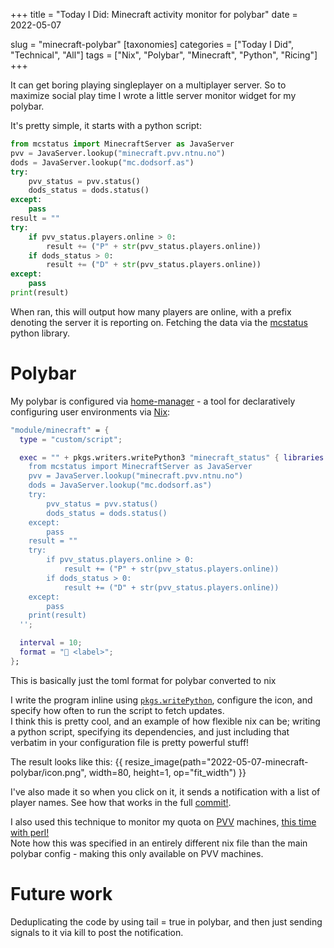 +++
title = "Today I Did: Minecraft activity monitor for polybar"
date = 2022-05-07

slug = "minecraft-polybar"
[taxonomies]
categories = ["Today I Did", "Technical", "All"]
tags = ["Nix", "Polybar", "Minecraft", "Python", "Ricing"]
+++

It can get boring playing singleplayer on a multiplayer server.
So to maximize social play time I wrote a little server monitor widget for my polybar.


<!-- more -->

It's pretty simple, it starts with a python script:
```python
from mcstatus import MinecraftServer as JavaServer
pvv = JavaServer.lookup("minecraft.pvv.ntnu.no")
dods = JavaServer.lookup("mc.dodsorf.as")
try:
    pvv_status = pvv.status()
    dods_status = dods.status()
except:
    pass
result = ""
try:
    if pvv_status.players.online > 0:
        result += ("P" + str(pvv_status.players.online))
    if dods_status > 0:
        result += ("D" + str(pvv_status.players.online))
except:
    pass
print(result)
```
When ran, this will output how many players are online, with a prefix denoting the server it is reporting on. Fetching the data via the [mcstatus](https://github.com/py-mine/mcstatus) python library.

# Polybar

My polybar is configured via [home-manager](https://github.com/nix-community/home-manager) - a tool for declaratively configuring user environments via [Nix](https://nixos.org):

```nix
"module/minecraft" = {
  type = "custom/script";

  exec = "" + pkgs.writers.writePython3 "minecraft_status" { libraries = [ pkgs.python3.pkgs.mcstatus ]; flakeIgnore = [ "E722" ]; } ''
    from mcstatus import MinecraftServer as JavaServer
    pvv = JavaServer.lookup("minecraft.pvv.ntnu.no")
    dods = JavaServer.lookup("mc.dodsorf.as")
    try:
        pvv_status = pvv.status()
        dods_status = dods.status()
    except:
        pass
    result = ""
    try:
        if pvv_status.players.online > 0:
            result += ("P" + str(pvv_status.players.online))
        if dods_status > 0:
            result += ("D" + str(pvv_status.players.online))
    except:
        pass
    print(result)
  '';

  interval = 10;
  format = " <label>";
};
```

This is basically just the toml format for polybar converted to nix

I write the program inline using [`pkgs.writePython`](https://nixos.wiki/wiki/Nix-writers), configure the icon, and specify how often to run the script to fetch updates.  
I think this is pretty cool, and an example of how flexible nix can be; writing a python script, specifying its dependencies, and just including that verbatim in your configuration file is pretty powerful stuff!

The result looks like this:
{{ resize_image(path="2022-05-07-minecraft-polybar/icon.png", width=80, height=1, op="fit_width") }}

I've also made it so when you click on it, it sends a notification with a list of player names. See how that works in the full [commit!](https://github.com/dali99/nix-dotfiles/blob/d927b9d4a347f4bd990fdae242a5aec1b8d5e8b0/profiles/xsession/polybar.nix#L182-L239).

I also used this technique to monitor my quota on [PVV](https://pvv.ntnu.no) machines, [this time with perl!](https://github.com/dali99/nix-dotfiles/blob/f033c21cacde9b40fe504af652fc7ae1a4925b96/machines/pvv-terminal.nix#L21-L33)  
Note how this was specified in an entirely different nix file than the main polybar config - making this only available on PVV machines.

# Future work

Deduplicating the code by using tail = true in polybar, and then just sending signals to it via kill to post the notification.